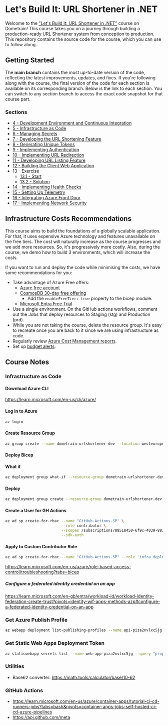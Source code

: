 # Let's Build It: URL Shortener in .NET

Welcome to the ["Let's Build It: URL Shortener in .NET"](https://dometrain.com/course/lets-build-it-url-shortener-in-dotnet/?ref=github) course on Dometrain! 
This course takes you on a journey through building a production-ready URL Shortener system from conception to production. 
This repository contains the source code for the course, which you can use to follow along.

## Getting Started

The **main branch** contains the most up-to-date version of the code, reflecting the latest improvements, updates, and fixes. 
If you're following along with the course, the final version of the code for each section is available on its corresponding branch. 
Below is the link to each section. You can switch to any section branch to access the exact code snapshot for that course part. 

### Sections

- [4 - Development Environment and Continuous Integration](https://github.com/Dometrain/lets-build-it-url-shortener-in-dotnet/tree/section/04)
- [5 - Infrastructure as Code](https://github.com/Dometrain/lets-build-it-url-shortener-in-dotnet/tree/section/05)
- [6 - Managing Secrets](https://github.com/Dometrain/lets-build-it-url-shortener-in-dotnet/tree/section/06)
- [7 - Developing the URL Shortening Feature](https://github.com/Dometrain/lets-build-it-url-shortener-in-dotnet/tree/section/07)
- [8 - Generating Unique Tokens](https://github.com/Dometrain/lets-build-it-url-shortener-in-dotnet/tree/section/08)
- [9 - Implementing Authentication](https://github.com/Dometrain/lets-build-it-url-shortener-in-dotnet/tree/section/09)
- [10 - Implementing URL Redirection](https://github.com/Dometrain/lets-build-it-url-shortener-in-dotnet/tree/section/10)
- [11 - Developing URL Listing Feature](https://github.com/Dometrain/lets-build-it-url-shortener-in-dotnet/tree/section/11)
- [12 - Building the Client Web Application](https://github.com/Dometrain/lets-build-it-url-shortener-in-dotnet/tree/section/12)
- 13 - Exercise
    - [13.1 - Start](https://github.com/Dometrain/lets-build-it-url-shortener-in-dotnet/tree/section/13)
    - [13.2 - Solution](https://github.com/Dometrain/lets-build-it-url-shortener-in-dotnet/tree/section/13)
- [14 - Implementing Health Checks](https://github.com/Dometrain/lets-build-it-url-shortener-in-dotnet/tree/section/14)
- [15 - Setting Up Telemetry](https://github.com/Dometrain/lets-build-it-url-shortener-in-dotnet/tree/section/15)
- [16 - Integrating Azure Front Door](https://github.com/Dometrain/lets-build-it-url-shortener-in-dotnet/tree/section/16)
- [17 - Implementing Network Security](https://github.com/Dometrain/lets-build-it-url-shortener-in-dotnet/tree/section/17)
 


## Infrastructure Costs Recommendations

This course aims to build the foundations of a globally scalable application. For that, it uses expensive Azure technology and features unavailable on the free tiers. The cost will naturally increase as the course progresses and we add more resources. So, it's progressively more costly. Also, during the course, we demo how to build 3 environments, which will increase the costs.

If you want to run and deploy the code while minimising the costs, we have some recommendations for you:

 - Take advantage of Azure Free offers:
   - [Azure free account](https://azure.microsoft.com/en-gb/pricing/purchase-options/azure-account?icid=azurefreeaccount)
   - [CosmosDB 30-day free offering](https://cosmos.azure.com/try/)
     - Add the `enableFreeTier: true` property to the bicep module.
   - [Microsoft Entra Free Trial](https://learn.microsoft.com/en-us/entra/fundamentals/try-microsoft-entra-suite)
 - Use a single environment. On the GitHub actions workflows, comment out the Jobs that deploy resources to Staging (stg) and Production (prd).
 - While you are not taking the course, delete the resource group. It's easy to recreate once you are back to it since we are using infrastructure as code.
 - Regularly review [Azure Cost Management reports](https://learn.microsoft.com/en-us/azure/cost-management-billing/costs/reporting-get-started).
 - Set up [budget alerts](https://learn.microsoft.com/en-us/azure/cost-management-billing/costs/tutorial-acm-create-budgets?tabs=psbudget).

## Course Notes

### Infrastructure as Code

#### Download Azure CLI
https://learn.microsoft.com/en-us/cli/azure/

#### Log in to Azure
```bash
az login
```

#### Create Resource Group

```bash
az group create --name dometrain-urlshortener-dev --location westeurope
```

#### Deploy Bicep

#### What if
```bash
az deployment group what-if --resource-group dometrain-urlshortener-dev --template-file infrastructure/main.bicep
```

#### Deploy
```bash
az deployment group create --resource-group dometrain-urlshortener-dev --template-file infrastructure/main.bicep
```

#### Create a User for GH Actions

```bash
az ad sp create-for-rbac --name "GitHub-Actions-SP" \
                         --role contributor \
                         --scopes /subscriptions/89518450-6f9c-4039-8834-c5bab3ad3e92 \
                         --sdk-auth
```

#### Apply to Custom Contributor Role

```bash
az ad sp create-for-rbac --name "GitHub-Actions-SP" --role 'infra_deploy' --scopes /subscriptions/89518450-6f9c-4039-8834-c5bab3ad3e92 --sdk-auth
```

https://learn.microsoft.com/en-us/azure/role-based-access-control/troubleshooting?tabs=bicep

##### Configure a federated identity credential on an app

https://learn.microsoft.com/en-gb/entra/workload-id/workload-identity-federation-create-trust?pivots=identity-wif-apps-methods-azp#configure-a-federated-identity-credential-on-an-app

### Get Azure Publish Profile

```bash
az webapp deployment list-publishing-profiles --name api-piza2nvlxc5jg --resource-group dometrain-urlshortener-dev --xml
```

### Get Static Web Apps Deployment Token

```bash
az staticwebapp secrets list --name web-app-piza2nvlxc5jg --query "properties.apiKey"
```


### Utilities

- Base62 converter: https://math.tools/calculator/base/10-62


### GitHub Actions

- https://learn.microsoft.com/en-us/azure/container-apps/tutorial-ci-cd-runners-jobs?tabs=bash&pivots=container-apps-jobs-self-hosted-ci-cd-azure-pipelines
- https://api.github.com/meta